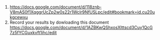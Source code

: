 
1. https://docs.google.com/document/d/118znb-V8mAS0f1XqggrUcZp2w0s22r1WcIr9NfUSLpc/edit#bookmark=id.cu20ukgcewxu
2. Record your results by dowloading this document https://docs.google.com/document/d/1AZBKwQShxosXlttscd3Cuy1QcG7z5fYCGuxkvft1ihc/edit
